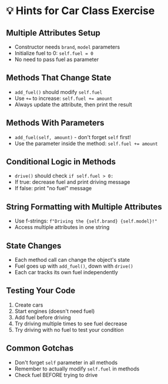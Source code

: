 # 💡 Hints for Car Class Exercise

## Multiple Attributes Setup
- Constructor needs `brand`, `model` parameters
- Initialize fuel to 0: `self.fuel = 0`
- No need to pass fuel as parameter

## Methods That Change State
- `add_fuel()` should modify `self.fuel`
- Use `+=` to increase: `self.fuel += amount`
- Always update the attribute, then print the result

## Methods With Parameters
- `add_fuel(self, amount)` - don't forget `self` first!
- Use the parameter inside the method: `self.fuel += amount`

## Conditional Logic in Methods
- `drive()` should check `if self.fuel > 0:`
- If true: decrease fuel and print driving message
- If false: print "no fuel" message

## String Formatting with Multiple Attributes
- Use f-strings: `f"Driving the {self.brand} {self.model}!"`
- Access multiple attributes in one string

## State Changes
- Each method call can change the object's state
- Fuel goes up with `add_fuel()`, down with `drive()`
- Each car tracks its own fuel independently

## Testing Your Code
1. Create cars
2. Start engines (doesn't need fuel)
3. Add fuel before driving
4. Try driving multiple times to see fuel decrease
5. Try driving with no fuel to test your condition

## Common Gotchas
- Don't forget `self` parameter in all methods
- Remember to actually modify `self.fuel` in methods
- Check fuel BEFORE trying to drive